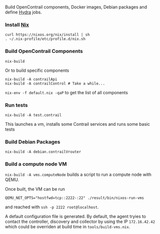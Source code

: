 Build OpenContrail components, Docker images, Debian packages and
define [Hydra](https://nixos.org/hydra/) jobs.

### Install [Nix](https://nixos.org/nix/)

```
curl https://nixos.org/nix/install | sh
. ~/.nix-profile/etc/profile.d/nix.sh
```

### Build OpenContrail Components

```
nix-build
```

Or to build specific components
```
nix-build -A contrailApi
nix-build -A contrailControl # Take a while...
```

`nix-env -f default.nix -qaP` to get the list of all components

### Run tests

`nix-build -A test.contrail`

This launches a vm, installs some Contrail services and runs some basic tests


### Build Debian Packages

```
nix-build -A debian.contrailVrouter
```

### Build a compute node VM

```nix-build -A vms.computeNode``` builds a script to run a compute
node with QEMU.

Once built, the VM can be run

```QEMU_NET_OPTS="hostfwd=tcp::2222-:22" ./result/bin/nixos-run-vms```

and reached with `ssh -p 2222 root@localhost`.

A default configuration file is generated. By default, the agent
tryies to contact the controller, discovery and collector by using
the IP `172.16.42.42` which could be overriden at build time in
`tools/build-vms.nix`.

